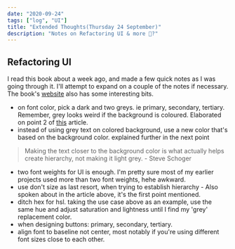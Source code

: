 ```yaml
---
date: "2020-09-24"
tags: ["log", "UI"]
title: "Extended Thoughts(Thursday 24 September)"
description: "Notes on Refactoring UI & more 🤷?"
---
```

## Refactoring UI
I read this book about a week ago, and made a few quick notes as I was going through it. I'll attempt to expand on a couple of the notes if necessary. The book's [website](https://refactoringui.com/) also has some interesting bits.

- on font color, pick a dark and two greys. ie primary, secondary, tertiary. Remember, grey looks weird if the background is coloured. Elaborated on point 2 of [this](https://medium.com/refactoring-ui/7-practical-tips-for-cheating-at-design-40c736799886) article.
- instead of using grey text on colored background, use a new color that's based on the background color. explained further in the next point
> Making the text closer to the background color is what actually helps create hierarchy, not making it light grey. - Steve Schoger
- two font weights for UI is enough. I'm pretty sure most of my earlier projects used more than two font weights, hehe awkward.
- use don't size as last resort, when trying to establish hierarchy - Also spoken about in the article above, it's the first point mentioned.
- ditch hex for hsl. taking the use case above as an example, use the same hue and adjust saturation and lightness until I find my 'grey' replacement color.
- when designing buttons: primary, secondary, tertiary.
- align font to baseline not center, most notably if you're using different font sizes close to each other.